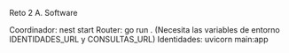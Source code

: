 Reto 2 A. Software

Coordinador: nest start
Router: go run . (Necesita las variables de entorno IDENTIDADES_URL y  CONSULTAS_URL)
Identidades: uvicorn main:app
